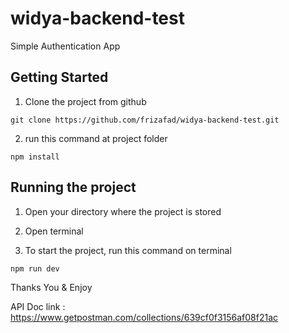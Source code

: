 # widya-backend-test

Simple Authentication App

## Getting Started

1. Clone the project from github
```
git clone https://github.com/frizafad/widya-backend-test.git
```

2. run this command at project folder

```
npm install
```

## Running the project

1. Open your directory where the project is stored

2. Open terminal 

3. To start the project, run this command on terminal

```
npm run dev
```

Thanks You & Enjoy

API Doc link : https://www.getpostman.com/collections/639cf0f3156af08f21ac
